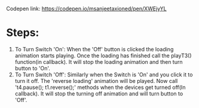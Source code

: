 Codepen link: https://codepen.io/msanjeetaxioned/pen/XWEjyYL

# Steps:
1. To Turn Switch 'On':
When the 'Off' button is clicked the loading animation starts playing. Once the loading has finished call the playT3() function(in callback). It will stop the loading animation and then turn button to 'On'. 
2. To Turn Switch 'Off':
Similarly when the Switch is 'On' and you click it to turn it off. The 'reverse loading' animation will be played. Now call 't4.pause(); t1.reverse();' methods when the devices get turned off(In callback). It will stop the turning off animation and will turn button to 'Off'.